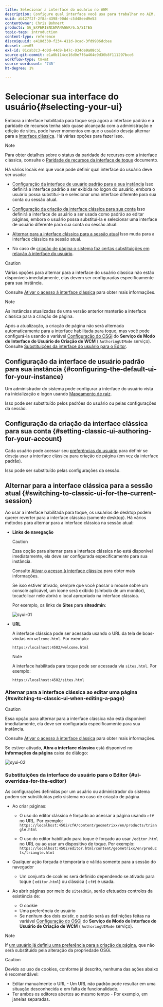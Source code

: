 ```yaml
---
title: Selecionar a interface do usuário no AEM
description: Configure qual interface você usa para trabalhar no AEM.
uuid: ab127f2f-2f8a-4398-90dd-c5d48eed9e53
contentOwner: Chris Bohnert
products: SG_EXPERIENCEMANAGER/6.5/SITES
topic-tags: introduction
content-type: reference
discoiquuid: e418d330-f234-411d-8cad-3fd9906dcbee
docset: aem65
exl-id: 01cab3c3-4c0d-44d9-b47c-034de9a08cb1
source-git-commit: e1a0b114ce16d0e7f6a464e9d30b8f111297bcc6
workflow-type: tm+mt
source-wordcount: '745'
ht-degree: 1%

---
```


# Selecionar sua interface do usuário{#selecting-your-ui}

Embora a interface habilitada para toque seja agora a interface padrão e a paridade de recursos tenha sido quase alcançada com a administração e edição de sites, pode haver momentos em que o usuário deseja alternar para a [interface clássica](/help/sites-classic-ui-authoring/classicui.md). Há várias opções para fazer isso.

>[!NOTE]
>
>Para obter detalhes sobre o status da paridade de recursos com a interface clássica, consulte o [Paridade de recursos da interface de toque](/help/release-notes/touch-ui-features-status.md) documento.

Há vários locais em que você pode definir qual interface do usuário deve ser usada:

* [Configuração da interface de usuário padrão para a sua instância](#configuring-the-default-ui-for-your-instance)
Isso definirá a interface padrão a ser exibida no logon do usuário, embora o usuário possa substituí-la e selecionar uma interface diferente para sua conta ou sessão atual.

* [Configuração da criação da interface clássica para sua conta](/help/sites-authoring/select-ui.md#setting-classic-ui-authoring-for-your-account)
Isso definirá a interface de usuário a ser usada como padrão ao editar páginas, embora o usuário possa substituí-la e selecionar uma interface de usuário diferente para sua conta ou sessão atual.

* [Alternar para a interface clássica para a sessão atual](#switching-to-classic-ui-for-the-current-session)
Isso muda para a interface clássica na sessão atual.

* No caso de [criação de página o sistema faz certas substituições em relação à interface do usuário](#ui-overrides-for-the-editor).

>[!CAUTION]
>
>Várias opções para alternar para a interface do usuário clássica não estão disponíveis imediatamente, elas devem ser configuradas especificamente para sua instância.
>
>Consulte [Ativar o acesso à interface clássica](/help/sites-administering/enable-classic-ui.md) para obter mais informações.

>[!NOTE]
>
>As instâncias atualizadas de uma versão anterior manterão a interface clássica para a criação de página.
>
>Após a atualização, a criação de página não será alternada automaticamente para a interface habilitada para toque, mas você pode configurá-la usando a variável [Configuração do OSGi](/help/sites-deploying/configuring-osgi.md) do **Serviço de Modo de Interface do Usuário de Criação de WCM** ( `AuthoringUIMode` serviço). Consulte [Substituições da interface do usuário para o Editor](#ui-overrides-for-the-editor).

## Configuração da interface de usuário padrão para sua instância {#configuring-the-default-ui-for-your-instance}

Um administrador do sistema pode configurar a interface do usuário vista na inicialização e logon usando [Mapeamento de raiz](/help/sites-deploying/osgi-configuration-settings.md#daycqrootmapping).

Isso pode ser substituído pelos padrões do usuário ou pelas configurações da sessão.

## Configuração da criação da interface clássica para sua conta {#setting-classic-ui-authoring-for-your-account}

Cada usuário pode acessar seu [preferências do usuário](/help/sites-authoring/user-properties.md#userpreferences) para definir se deseja usar a interface clássica para criação de página (em vez da interface padrão).

Isso pode ser substituído pelas configurações da sessão.

## Alternar para a interface clássica para a sessão atual {#switching-to-classic-ui-for-the-current-session}

Ao usar a interface habilitada para toque, os usuários de desktop podem querer reverter para a interface clássica (somente desktop). Há vários métodos para alternar para a interface clássica na sessão atual:

* **Links de navegação**

   >[!CAUTION]
   >
   >Essa opção para alternar para a interface clássica não está disponível imediatamente, ela deve ser configurada especificamente para sua instância.
   >
   >
   >Consulte [Ativar o acesso à interface clássica](/help/sites-administering/enable-classic-ui.md) para obter mais informações.

   Se isso estiver ativado, sempre que você passar o mouse sobre um console aplicável, um ícone será exibido (símbolo de um monitor), tocar/clicar nele abrirá o local apropriado na interface clássica.

   Por exemplo, os links de **Sites** para **siteadmin**:

   ![syui-01](assets/syui-01.png)

* **URL**

   A interface clássica pode ser acessada usando o URL da tela de boas-vindas em `welcome.html`. Por exemplo:

   `https://localhost:4502/welcome.html`

   >[!NOTE]
   >
   >A interface habilitada para toque pode ser acessada via `sites.html`. Por exemplo:
   >
   >
   >`https://localhost:4502/sites.html`

### Alternar para a interface clássica ao editar uma página {#switching-to-classic-ui-when-editing-a-page}

>[!CAUTION]
>
>Essa opção para alternar para a interface clássica não está disponível imediatamente, ela deve ser configurada especificamente para sua instância.
>
>Consulte [Ativar o acesso à interface clássica](/help/sites-administering/enable-classic-ui.md) para obter mais informações.

Se estiver ativado, **Abra a interface clássica** está disponível no **Informações da página** caixa de diálogo:

![syui-02](assets/syui-02.png)

### Substituições da interface do usuário para o Editor {#ui-overrides-for-the-editor}

As configurações definidas por um usuário ou administrador do sistema podem ser substituídas pelo sistema no caso de criação de página.

* Ao criar páginas:

   * O uso do editor clássico é forçado ao acessar a página usando `cf#` no URL. Por exemplo:
      `https://localhost:4502/cf#/content/geometrixx/en/products/triangle.html`

   * O uso do editor habilitado para toque é forçado ao usar `/editor.html` no URL ou ao usar um dispositivo de toque. Por exemplo:
      `https://localhost:4502/editor.html/content/geometrixx/en/products/triangle.html`

* Qualquer ação forçada é temporária e válida somente para a sessão do navegador

   * Um conjunto de cookies será definido dependendo se ativado para toque ( `editor.html`) ou clássica ( `cf#`) é usada.

* Ao abrir páginas por meio de `siteadmin`, serão efetuados controlos da existência de:

   * O cookie
   * Uma preferência de usuário
   * Se nenhum dos dois existir, o padrão será as definições feitas na variável [Configuração do OSGi](/help/sites-deploying/configuring-osgi.md) do **Serviço de Modo de Interface do Usuário de Criação de WCM** ( `AuthoringUIMode` serviço).

>[!NOTE]
>
>If [um usuário já definiu uma preferência para a criação de página](#settingthedefaultauthoringuiforyouraccount), que não será substituído pela alteração da propriedade OSGi.

>[!CAUTION]
>
>Devido ao uso de cookies, conforme já descrito, nenhuma das ações abaixo é recomendável:
>
>* Editar manualmente o URL - Um URL não padrão pode resultar em uma situação desconhecida e em falta de funcionalidade.
>* Ter ambos os editores abertos ao mesmo tempo - Por exemplo, em janelas separadas.

